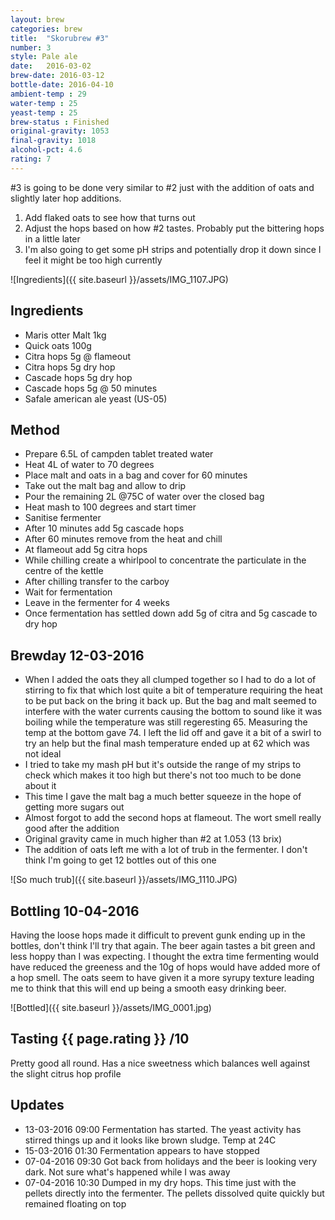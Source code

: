 ```yaml
---
layout: brew
categories: brew
title:  "Skorubrew #3"
number: 3
style: Pale ale
date:   2016-03-02
brew-date: 2016-03-12
bottle-date: 2016-04-10
ambient-temp : 29
water-temp : 25
yeast-temp : 25
brew-status : Finished
original-gravity: 1053
final-gravity: 1018
alcohol-pct: 4.6
rating: 7
---
```


#3 is going to be done very similar to #2 just with the addition of oats and slightly later hop additions.

1. Add flaked oats to see how that turns out
1. Adjust the hops based on how #2 tastes. Probably put the bittering hops in a little later
1. I'm also going to get some pH strips and potentially drop it down since I feel it might be too high currently

![Ingredients]({{ site.baseurl }}/assets/IMG_1107.JPG)

Ingredients
-----

* Maris otter Malt 1kg
* Quick oats 100g
* Citra hops 5g @ flameout
* Citra hops 5g dry hop
* Cascade hops 5g dry hop
* Cascade hops 5g @ 50 minutes
* Safale american ale yeast (US-05)

Method
-------

* Prepare 6.5L of campden tablet treated water
* Heat 4L of water to 70 degrees
* Place malt and oats in a bag and cover for 60 minutes
* Take out the malt bag and allow to drip
* Pour the remaining 2L @75C of water over the closed bag
* Heat mash to 100 degrees and start timer
* Sanitise fermenter
* After 10 minutes add 5g cascade hops
* After 60 minutes remove from the heat and chill
* At flameout add 5g citra hops
* While chilling create a whirlpool to concentrate the particulate in the centre of the kettle
* After chilling transfer to the carboy
* Wait for fermentation
* Leave in the fermenter for 4 weeks
* Once fermentation has settled down add 5g of citra and 5g cascade to dry hop

Brewday 12-03-2016
--------

* When I added the oats they all clumped together so I had to do a lot of stirring to fix that which lost quite a bit of temperature requiring the heat to be put back on the bring it back up. But the bag and malt seemed to interfere with the water currents causing the bottom to sound like it was boiling while the temperature was still regeresting 65. Measuring the temp at the bottom gave 74. I left the lid off and gave it a bit of a swirl to try an help but the final mash temperature ended up at 62 which was not ideal
* I tried to take my mash pH but it's outside the range of my strips to check which makes it too high but there's not too much to be done about it
* This time I gave the malt bag a much better squeeze in the hope of getting more sugars out
* Almost forgot to add the second hops at flameout. The wort smell really good after the addition
* Original gravity came in much higher than #2 at 1.053 (13 brix)
* The addition of oats left me with a lot of trub in the fermenter. I don't think I'm going to get 12 bottles out of this one

![So much trub]({{ site.baseurl }}/assets/IMG_1110.JPG)

Bottling 10-04-2016
-------------------

Having the loose hops made it difficult to prevent gunk ending up in the bottles, don't think I'll try that again. The beer again tastes a bit green and less hoppy than I was expecting. I thought the extra time fermenting would have reduced the greeness and the 10g of hops would have added more of a hop smell. The oats seem to have given it a more syrupy texture leading me to think that this will end up being a smooth easy drinking beer.

![Bottled]({{ site.baseurl }}/assets/IMG_0001.jpg)

Tasting {{ page.rating }} /10
--------

Pretty good all round. Has a nice sweetness which balances well against the slight citrus hop profile 

Updates
-------

* 13-03-2016 09:00 Fermentation has started. The yeast activity has stirred things up and it looks like brown sludge. Temp at 24C
* 15-03-2016 01:30 Fermentation appears to have stopped
* 07-04-2016 09:30 Got back from holidays and the beer is looking very dark. Not sure what's happened while I was away
* 07-04-2016 10:30 Dumped in my dry hops. This time just with the pellets directly into the fermenter. The pellets dissolved quite quickly but remained floating on top
